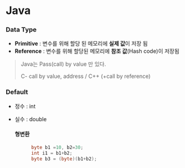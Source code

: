 # Java

### Data Type

* **Primitive** : 변수를 위해 할당 된 메모리에 **실제 값**이 저장 됨
* **Reference** : 변수를 위해 할당된 메모리에 **참조 값**(Hash code)이 저장됨

>Java는 Pass(call) by value 만 있다.
>
> C- call by value, address / C++ (+call by reference)

### Default

* 정수 : int

* 실수 : double

  #### 형변환

  ```java
  		byte b1 =10, b2=30;
  		int i1 = b1+b2;
  		byte b3 = (byte)(b1+b2);
  ```

